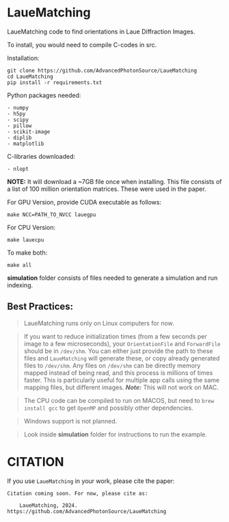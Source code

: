 # LaueMatching

LaueMatching code to find orientations in Laue Diffraction Images.

To install, you would need to compile C-codes in src.

Installation:
    
    git clone https://github.com/AdvancedPhotonSource/LaueMatching
    cd LaueMatching
    pip install -r requirements.txt

Python packages needed:

    - numpy
    - h5py
    - scipy
    - pillow
    - scikit-image
    - diplib
    - matplotlib

C-libraries downloaded:

    - nlopt

**NOTE:** It will download a ~7GB file once when installing. This file consists of a list of 100 million orientation matrices. These were used in the paper.

For GPU Version, provide CUDA executable as follows:

    make NCC=PATH_TO_NVCC lauegpu

For CPU Version:

    make lauecpu

To make both:

    make all

**simulation** folder consists of files needed to generate a simulation and run indexing.

## Best Practices:

> LaueMatching runs only on Linux computers for now.

> If you want to reduce initialization times (from a few seconds per image to a few microseconds), your `OrientationFile` and `ForwardFile` should be in `/dev/shm`. You can either just provide the path to these files and `LaueMatching` will generate these, or copy already generated files to `/dev/shm`. Any files on `/dev/shm` can be directly memory mapped instead of being read, and this process is millions of times faster. This is particularly useful for multiple app calls using the same mapping files, but different images. ***Note:*** This will not work on MAC.

> The CPU code can be compiled to run on MACOS, but need to `brew install gcc` to get `OpenMP` and possibly other dependencies.

> Windows support is not planned.

> Look inside **simulation** folder for instructions to run the example.

# CITATION

If you use `LaueMatching` in your work, please cite the paper:

    Citation coming soon. For now, please cite as:

        LaueMatching, 2024. https://github.com/AdvancedPhotonSource/LaueMatching